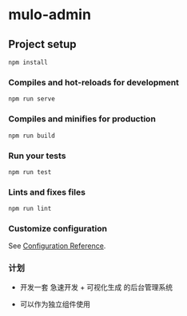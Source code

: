 # mulo-admin

## Project setup
```
npm install
```

### Compiles and hot-reloads for development
```
npm run serve
```

### Compiles and minifies for production
```
npm run build
```

### Run your tests
```
npm run test
```

### Lints and fixes files
```
npm run lint
```

### Customize configuration
See [Configuration Reference](https://cli.vuejs.org/config/).

### 计划

- 开发一套 急速开发 + 可视化生成 的后台管理系统

- 可以作为独立组件使用

